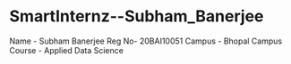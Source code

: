 # SmartInternz--Subham_Banerjee

Name - Subham Banerjee 
Reg No- 20BAI10051
Campus - Bhopal Campus 
Course - Applied Data Science 
